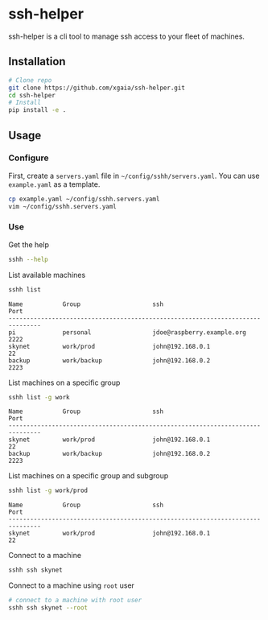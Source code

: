 # ssh-helper

ssh-helper is a cli tool to manage ssh access to your fleet of machines.

## Installation

```bash
# Clone repo
git clone https://github.com/xgaia/ssh-helper.git
cd ssh-helper
# Install
pip install -e .
````

## Usage

### Configure

First, create a `servers.yaml` file in `~/config/sshh/servers.yaml`. You can use `example.yaml` as a template. 

```bash
cp example.yaml ~/config/sshh.servers.yaml
vim ~/config/sshh.servers.yaml
```

### Use

Get the help

```bash
sshh --help
```

List available machines

```bash
sshh list
```

```
Name           Group                    ssh                                Port
-------------------------------------------------------------------------------
pi             personal                 jdoe@raspberry.example.org         2222
skynet         work/prod                john@192.168.0.1                   22
backup         work/backup              john@192.168.0.2                   2223
```

List machines on a specific group


```bash
sshh list -g work
```

```
Name           Group                    ssh                                Port
-------------------------------------------------------------------------------
skynet         work/prod                john@192.168.0.1                   22
backup         work/backup              john@192.168.0.2                   2223
```

List machines on a specific group and subgroup


```bash
sshh list -g work/prod
```

```
Name           Group                    ssh                                Port
-------------------------------------------------------------------------------
skynet         work/prod                john@192.168.0.1                   22
```

Connect to a machine

```bash
sshh ssh skynet
```

Connect to a machine using `root` user


```bash
# connect to a machine with root user
sshh ssh skynet --root
```